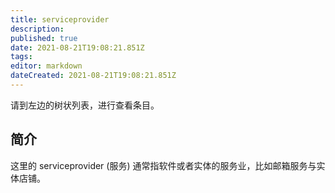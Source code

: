 ```yaml
---
title: serviceprovider
description: 
published: true
date: 2021-08-21T19:08:21.851Z
tags:
editor: markdown
dateCreated: 2021-08-21T19:08:21.851Z
---
```


请到左边的树状列表，进行查看条目。

## 简介

这里的 serviceprovider (服务) 通常指软件或者实体的服务业，比如邮箱服务与实体店铺。
